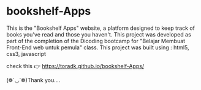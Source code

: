 # bookshelf-Apps
This is the "Bookshelf Apps" website, a platform designed to keep track of books you've read and those you haven't. This project was developed as part of the completion of the Dicoding bootcamp for "Belajar Membuat Front-End web untuk pemula" class.
This project was built using : html5, css3, javascript

check this 👉 https://toradk.github.io/bookshelf-Apps/

(❁´◡`❁)Thank you....
